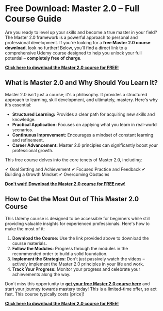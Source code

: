 # Free Download: Master 2.0 – Full Course Guide

Are you ready to level up your skills and become a true master in your field? The Master 2.0 framework is a powerful approach to personal and professional development. If you're looking for a **free Master 2.0 course download**, look no further! Below, you'll find a direct link to a comprehensive Udemy course designed to help you unlock your full potential – **completely free of charge**.

[**Click here to download the Master 2.0 course for FREE!**](https://udemywork.com/master-2-0)

## What is Master 2.0 and Why Should You Learn It?

Master 2.0 isn't just a course; it's a philosophy. It provides a structured approach to learning, skill development, and ultimately, mastery. Here's why it's essential:

*   **Structured Learning:** Provides a clear path for acquiring new skills and knowledge.
*   **Practical Application:** Focuses on applying what you learn in real-world scenarios.
*   **Continuous Improvement:** Encourages a mindset of constant learning and refinement.
*   **Career Advancement:** Master 2.0 principles can significantly boost your professional growth.

This free course delves into the core tenets of Master 2.0, including:

✔ Goal Setting and Achievement
✔ Focused Practice and Feedback
✔ Building a Growth Mindset
✔ Overcoming Obstacles

[**Don't wait! Download the Master 2.0 course for FREE now!**](https://udemywork.com/master-2-0)

## How to Get the Most Out of This Master 2.0 Course

This Udemy course is designed to be accessible for beginners while still providing valuable insights for experienced professionals. Here's how to make the most of it:

1.  **Download the Course:** Use the link provided above to download the course materials.
2.  **Follow the Modules:** Progress through the modules in the recommended order to build a solid foundation.
3.  **Implement the Strategies:** Don't just passively watch the videos – actively implement the Master 2.0 principles in your life and work.
4.  **Track Your Progress:** Monitor your progress and celebrate your achievements along the way.

Don't miss this opportunity to **[get your free Master 2.0 course here](https://udemywork.com/master-2-0)** and start your journey towards mastery today! This is a limited-time offer, so act fast. This course typically costs [price]!

[**Click here to download the Master 2.0 course for FREE!**](https://udemywork.com/master-2-0)
